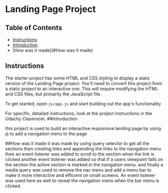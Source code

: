 # Landing Page Project

## Table of Contents

* [Instructions](#instructions)
* [Introduction](#Introduction)
* [How was it made](#How was it made)

## Instructions

The starter project has some HTML and CSS styling to display a static version of the Landing Page project. You'll need to convert this project from a static project to an interactive one. This will require modifying the HTML and CSS files, but primarily the JavaScript file.

To get started, open `js/app.js` and start building out the app's functionality

For specific, detailed instructions, look at the project instructions in the Udacity Classroom.
##Introduction

this project is used to build an interactive responsive landing page by using js to add a navigation menu to the page

##How was it made
it was made by using query selector to get all the sections then creating links and appending the links to the navigation menu then an event listener was added to scroll to the section when the link is clicked another event listener was added so that if a users viewpoint falls on the section the active section is marked in the navigation menu. and finally a media query was used to remove the nav menu and add a menu bar to make it more interactive and efficient on small screens. An event listener was used here as well to reveal the navigation menu when the bar menu is clicked.
